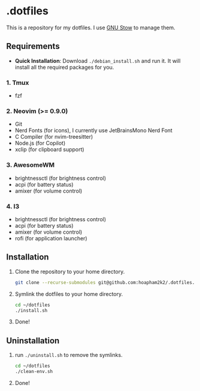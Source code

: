 # .dotfiles
This is a repository for my dotfiles. I use [GNU Stow](https://www.gnu.org/software/stow/) to manage them.

## Requirements
- **Quick Installation**: Download `./debian_install.sh` and run it. It will install all the required packages for you.
### 1. Tmux
- fzf

### 2. Neovim (>= 0.9.0)
- Git
- Nerd Fonts (for icons), I currently use JetBrainsMono Nerd Font
- C Compiler (for nvim-treesitter)
- Node.js (for Copilot)
- xclip (for clipboard support)

### 3. AwesomeWM
- brightnessctl (for brightness control)
- acpi (for battery status)
- amixer (for volume control)

### 4. I3
- brightnessctl (for brightness control)
- acpi (for battery status)
- amixer (for volume control)
- rofi (for application launcher)

## Installation
1. Clone the repository to your home directory.
    ```bash
    git clone --recurse-submodules git@github.com:hoapham2k2/.dotfiles.git ~/dotfiles
    ```
2. Symlink the dotfiles to your home directory. 
    ```bash
    cd ~/dotfiles
    ./install.sh
    ```
3. Done!

## Uninstallation
1. run `./uninstall.sh` to remove the symlinks. 
    ```bash
    cd ~/dotfiles
    ./clean-env.sh
    ```
2. Done!
